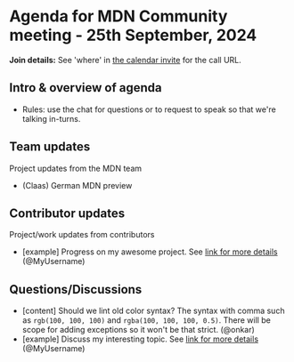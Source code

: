 # Agenda for MDN Community meeting  - 25th September, 2024

**Join details:** See 'where' in [the calendar invite](https://calendar.google.com/calendar/u/0/embed?src=c_4656dd7c36825e2be115c0e7992191d550d16edcec37151eb6018581f654727b@group.calendar.google.com) for the call URL.

## Intro & overview of agenda

- Rules: use the chat for questions or to request to speak so that we're talking in-turns.

## Team updates

Project updates from the MDN team

- (Claas) German MDN preview

## Contributor updates

Project/work updates from contributors

- [example] Progress on my awesome project. See [link for more details](https://github.com/mdn/community-meetings) (@MyUsername)

## Questions/Discussions

- [content] Should we lint old color syntax? The syntax with comma such as `rgb(100, 100, 100)` and `rgba(100, 100, 100, 0.5)`. There will be scope for adding exceptions so it won't be that strict. (@onkar)
- [example] Discuss my interesting topic. See [link for more details](https://github.com/mdn/community-meetings) (@MyUsername)

